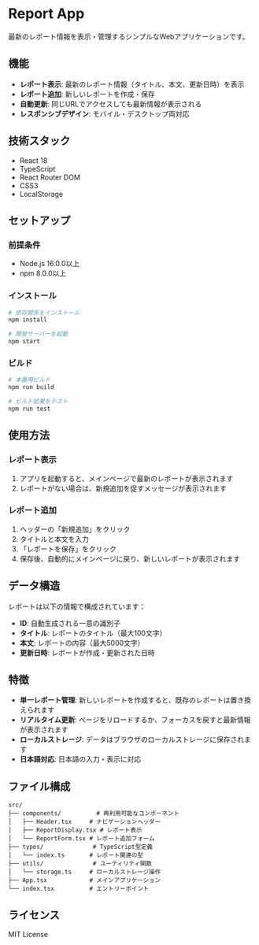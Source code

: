 # Report App

最新のレポート情報を表示・管理するシンプルなWebアプリケーションです。

## 機能

- **レポート表示**: 最新のレポート情報（タイトル、本文、更新日時）を表示
- **レポート追加**: 新しいレポートを作成・保存
- **自動更新**: 同じURLでアクセスしても最新情報が表示される
- **レスポンシブデザイン**: モバイル・デスクトップ両対応

## 技術スタック

- React 18
- TypeScript
- React Router DOM
- CSS3
- LocalStorage

## セットアップ

### 前提条件

- Node.js 16.0.0以上
- npm 8.0.0以上

### インストール

```bash
# 依存関係をインストール
npm install

# 開発サーバーを起動
npm start
```

### ビルド

```bash
# 本番用ビルド
npm run build

# ビルド結果をテスト
npm run test
```

## 使用方法

### レポート表示

1. アプリを起動すると、メインページで最新のレポートが表示されます
2. レポートがない場合は、新規追加を促すメッセージが表示されます

### レポート追加

1. ヘッダーの「新規追加」をクリック
2. タイトルと本文を入力
3. 「レポートを保存」をクリック
4. 保存後、自動的にメインページに戻り、新しいレポートが表示されます

## データ構造

レポートは以下の情報で構成されています：

- **ID**: 自動生成される一意の識別子
- **タイトル**: レポートのタイトル（最大100文字）
- **本文**: レポートの内容（最大5000文字）
- **更新日時**: レポートが作成・更新された日時

## 特徴

- **単一レポート管理**: 新しいレポートを作成すると、既存のレポートは置き換えられます
- **リアルタイム更新**: ページをリロードするか、フォーカスを戻すと最新情報が表示されます
- **ローカルストレージ**: データはブラウザのローカルストレージに保存されます
- **日本語対応**: 日本語の入力・表示に対応

## ファイル構成

```
src/
├── components/          # 再利用可能なコンポーネント
│   ├── Header.tsx     # ナビゲーションヘッダー
│   ├── ReportDisplay.tsx # レポート表示
│   └── ReportForm.tsx # レポート追加フォーム
├── types/              # TypeScript型定義
│   └── index.ts       # レポート関連の型
├── utils/              # ユーティリティ関数
│   └── storage.ts     # ローカルストレージ操作
├── App.tsx            # メインアプリケーション
└── index.tsx          # エントリーポイント
```

## ライセンス

MIT License
